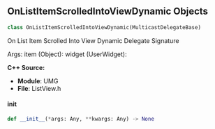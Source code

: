 ## OnListItemScrolledIntoViewDynamic Objects

```python
class OnListItemScrolledIntoViewDynamic(MulticastDelegateBase)
```

On List Item Scrolled Into View Dynamic  Delegate Signature

Args:
    item (Object): 
    widget (UserWidget):

**C++ Source:**

- **Module**: UMG
- **File**: ListView.h

<a id="unreal.OnListItemScrolledIntoViewDynamic.__init__"></a>

#### __init__

```python
def __init__(*args: Any, **kwargs: Any) -> None
```

<a id="unreal.OnListItemSelectionChangedDynamic"></a>